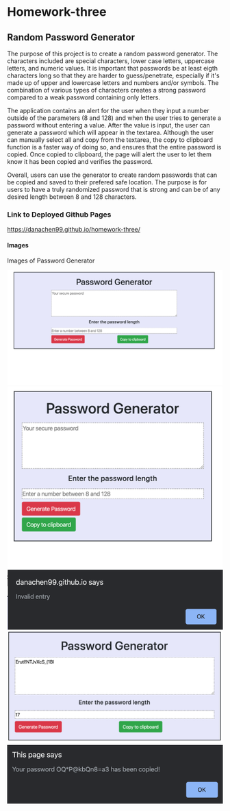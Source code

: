 # Homework-three
## Random Password Generator

The purpose of this project is to create a random password generator. The characters included are special characters, lower case letters, uppercase letters, and numeric values. It is important that passwords be at least eigth characters long so that they are harder to guess/penetrate, especially if it's made up of upper and lowercase letters and numbers and/or symbols. The combination of various types of characters creates a strong password compared to a weak password containing only letters. 

The application contains an alert for the user when they input a number outside of the parameters (8 and 128) and when the user tries to generate a password without entering a value. After the value is input, the user can generate a password which will appear in the textarea. Although the user can manually select all and copy from the textarea, the copy to clipboard function is a faster way of doing so, and ensures that the entire password is copied. Once copied to clipboard, the page will alert the user to let them know it has been copied and verifies the password.

Overall, users can use the generator to create random passwords that can be copied and saved to their prefered safe location. The purpose is for users to have a truly randomized password that is strong and can be of any desired length between 8 and 128 characters. 


### Link to Deployed Github Pages
https://danachen99.github.io/homework-three/ 


#### Images
Images of Password Generator  

![large screen](./Images/largescreen.png)
![responsive screen](./Images/smallscreen.png)
![invalid alert](./Images/invalid.png)
![password generated](./Images/generatedpass.png)
![password copied to clipboard](./Images/copied.png)
